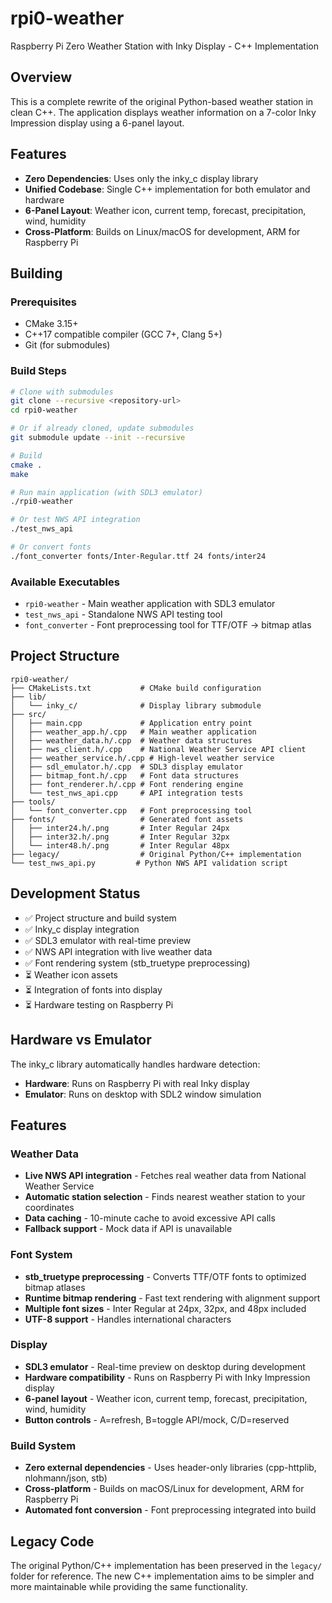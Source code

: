 # rpi0-weather

Raspberry Pi Zero Weather Station with Inky Display - C++ Implementation

## Overview

This is a complete rewrite of the original Python-based weather station in clean C++. The application displays weather information on a 7-color Inky Impression display using a 6-panel layout.

## Features

- **Zero Dependencies**: Uses only the inky_c display library
- **Unified Codebase**: Single C++ implementation for both emulator and hardware
- **6-Panel Layout**: Weather icon, current temp, forecast, precipitation, wind, humidity
- **Cross-Platform**: Builds on Linux/macOS for development, ARM for Raspberry Pi

## Building

### Prerequisites
- CMake 3.15+
- C++17 compatible compiler (GCC 7+, Clang 5+)
- Git (for submodules)

### Build Steps
```bash
# Clone with submodules
git clone --recursive <repository-url>
cd rpi0-weather

# Or if already cloned, update submodules
git submodule update --init --recursive

# Build
cmake .
make

# Run main application (with SDL3 emulator)
./rpi0-weather

# Or test NWS API integration
./test_nws_api

# Or convert fonts
./font_converter fonts/Inter-Regular.ttf 24 fonts/inter24
```

### Available Executables
- `rpi0-weather` - Main weather application with SDL3 emulator
- `test_nws_api` - Standalone NWS API testing tool  
- `font_converter` - Font preprocessing tool for TTF/OTF → bitmap atlas

## Project Structure

```
rpi0-weather/
├── CMakeLists.txt           # CMake build configuration
├── lib/
│   └── inky_c/              # Display library submodule
├── src/
│   ├── main.cpp             # Application entry point
│   ├── weather_app.h/.cpp   # Main weather application
│   ├── weather_data.h/.cpp  # Weather data structures
│   ├── nws_client.h/.cpp    # National Weather Service API client
│   ├── weather_service.h/.cpp # High-level weather service
│   ├── sdl_emulator.h/.cpp  # SDL3 display emulator
│   ├── bitmap_font.h/.cpp   # Font data structures
│   ├── font_renderer.h/.cpp # Font rendering engine
│   └── test_nws_api.cpp     # API integration tests
├── tools/
│   └── font_converter.cpp   # Font preprocessing tool
├── fonts/                   # Generated font assets
│   ├── inter24.h/.png       # Inter Regular 24px
│   ├── inter32.h/.png       # Inter Regular 32px
│   └── inter48.h/.png       # Inter Regular 48px
├── legacy/                  # Original Python/C++ implementation
└── test_nws_api.py         # Python NWS API validation script
```

## Development Status

- ✅ Project structure and build system
- ✅ Inky_c display integration
- ✅ SDL3 emulator with real-time preview
- ✅ NWS API integration with live weather data
- ✅ Font rendering system (stb_truetype preprocessing)
- ⏳ Weather icon assets
- ⏳ Integration of fonts into display
- ⏳ Hardware testing on Raspberry Pi

## Hardware vs Emulator

The inky_c library automatically handles hardware detection:
- **Hardware**: Runs on Raspberry Pi with real Inky display
- **Emulator**: Runs on desktop with SDL2 window simulation

## Features

### Weather Data
- **Live NWS API integration** - Fetches real weather data from National Weather Service
- **Automatic station selection** - Finds nearest weather station to your coordinates  
- **Data caching** - 10-minute cache to avoid excessive API calls
- **Fallback support** - Mock data if API is unavailable

### Font System
- **stb_truetype preprocessing** - Converts TTF/OTF fonts to optimized bitmap atlases
- **Runtime bitmap rendering** - Fast text rendering with alignment support
- **Multiple font sizes** - Inter Regular at 24px, 32px, and 48px included
- **UTF-8 support** - Handles international characters

### Display
- **SDL3 emulator** - Real-time preview on desktop during development
- **Hardware compatibility** - Runs on Raspberry Pi with Inky Impression display
- **6-panel layout** - Weather icon, current temp, forecast, precipitation, wind, humidity
- **Button controls** - A=refresh, B=toggle API/mock, C/D=reserved

### Build System
- **Zero external dependencies** - Uses header-only libraries (cpp-httplib, nlohmann/json, stb)
- **Cross-platform** - Builds on macOS/Linux for development, ARM for Raspberry Pi
- **Automated font conversion** - Font preprocessing integrated into build

## Legacy Code

The original Python/C++ implementation has been preserved in the `legacy/` folder for reference. The new C++ implementation aims to be simpler and more maintainable while providing the same functionality.